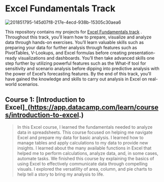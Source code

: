# Excel Fundamentals Track

![201851795-145d07f8-217e-4ecd-938b-15305c30aea6](https://github.com/fatm2/Excel-Fundamentals-Track/assets/109034314/887e98b2-7b4d-44e0-bbeb-511b9719b2ec)


This repository contains my projects for [Excel Fundamentals track](https://app.datacamp.com/learn/skill-tracks/excel-fundamentals) . Throughout this track, you’ll learn how to prepare, visualize and analyze data through hands-on exercises. You’ll learn valuable skills such as preparing your data for further analysis through features such as PivotTables, V-Lookups, and Excel formulas before creating presentation-ready visualizations and dashboards.
You’ll then take advanced skills one step further by utilizing powerful features such as the What-if tool for sensitivity and scenario analysis before dipping into predictive analysis with the power of Excel’s forecasting features. By the end of this track, you’ll have gained the knowledge and skills to carry out analysis in Excel on real-world scenarios.


## Course  1: [Introduction to Excel]_(https://app.datacamp.com/learn/courses/introduction-to-excel.)


> In this Excel course, I learned the fundamentals needed to analyze data in spreadsheets. This course focused on helping me navigate Excel and prepare my data for basic analysis. I learned how to manage tables and apply calculations to my data to provide new insights.
I learned about the many available functions in Excel that helped me to perform calculations, analyze data, and, in some cases, automate tasks.
We finished this course by explaining the basics of using Excel to effectively communicate data through compelling visuals. I explored the versatility of area, column, and pie charts to help tell a story to bring my analysis to life.
